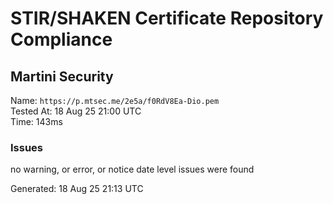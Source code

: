 # STIR/SHAKEN Certificate Repository Compliance

## Martini Security

Name: `https://p.mtsec.me/2e5a/f0RdV8Ea-Dio.pem`\
Tested At: 18 Aug 25 21:00 UTC\
Time: 143ms

### Issues

no warning, or error, or notice date level issues were found

Generated: 18 Aug 25 21:13 UTC
